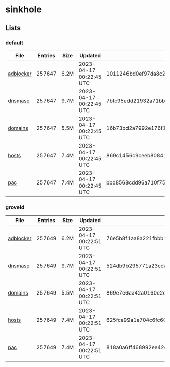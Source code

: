 # sinkhole

## Lists

### default

|File|Entries|Size|Updated|Hash|
|-|-|-|-|-|
|[adblocker](https://raw.githubusercontent.com/groveld/sinkhole/lists/default/adblocker.txt)|257647|6.2M|2023-04-17 00:22:45 UTC|1011246bd0ef97da8c25a6639adc7b654ab5bd9d8ae91f18b4ca010f46f50184|
|[dnsmasq](https://raw.githubusercontent.com/groveld/sinkhole/lists/default/dnsmasq.txt)|257647|9.7M|2023-04-17 00:22:45 UTC|7bfc95edd21932a71bb0511ac43daf8d01703919003759267a2110ab29b77c49|
|[domains](https://raw.githubusercontent.com/groveld/sinkhole/lists/default/domains.txt)|257647|5.5M|2023-04-17 00:22:45 UTC|16b73bd2a7992e176f1322c9b604e17dfd3c4fe912a24de4bd023649b49c297d|
|[hosts](https://raw.githubusercontent.com/groveld/sinkhole/lists/default/hosts.txt)|257647|7.4M|2023-04-17 00:22:45 UTC|869c1456c9ceeb808417186d97b8307876af0c7f49ffe3ed0430b2ee5592123c|
|[pac](https://raw.githubusercontent.com/groveld/sinkhole/lists/default/pac.txt)|257647|7.4M|2023-04-17 00:22:45 UTC|bbd8568cdd96a710f755d2abf2280465d90ffd28da26b185c4d59777c7e36d7a|

### groveld

|File|Entries|Size|Updated|Hash|
|-|-|-|-|-|
|[adblocker](https://raw.githubusercontent.com/groveld/sinkhole/lists/groveld/adblocker.txt)|257649|6.2M|2023-04-17 00:22:51 UTC|76e5b8f1aa8a221fbbb1fee7dca5921afce305648386856800bcbfe5808a4328|
|[dnsmasq](https://raw.githubusercontent.com/groveld/sinkhole/lists/groveld/dnsmasq.txt)|257649|9.7M|2023-04-17 00:22:51 UTC|524db9b295771a23cdaa6962386d0383d1b7d92485b1dcf07a4f62c10b47e973|
|[domains](https://raw.githubusercontent.com/groveld/sinkhole/lists/groveld/domains.txt)|257649|5.5M|2023-04-17 00:22:51 UTC|869e7e6aa42a0160e2e161a8c5fe2bb7b065dad55c61986277b137078d2e8961|
|[hosts](https://raw.githubusercontent.com/groveld/sinkhole/lists/groveld/hosts.txt)|257649|7.4M|2023-04-17 00:22:51 UTC|625fce99a1e704c6fc6045e25e0ded90af5d03e75294ea4ebcf71459b3ea1143|
|[pac](https://raw.githubusercontent.com/groveld/sinkhole/lists/groveld/pac.txt)|257649|7.4M|2023-04-17 00:22:51 UTC|818a0a6ff468992ee42d8925778ad6fce4f2e1a630eb4a9666f84f7fecb39954|
